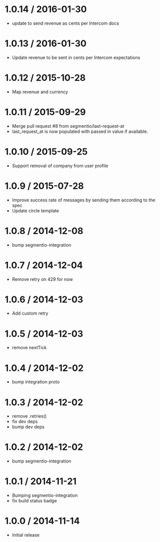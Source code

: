 
1.0.14 / 2016-01-30
===================

  * update to send revenue as cents per Intercom docs

1.0.13 / 2016-01-30
===================

  * Update revenue to be sent in cents per Intercom expectations

1.0.12 / 2015-10-28
===================

  * Map revenue and currency

1.0.11 / 2015-09-29
===================

  * Merge pull request #8 from segmentio/last-request-at
  * last_request_at is now populated with passed in value if available.

1.0.10 / 2015-09-25
===================

  * Support removal of company from user profile

1.0.9 / 2015-07-28
==================

  * Improve success rate of messages by sending them according to the spec
  * Update circle template

1.0.8 / 2014-12-08
==================

 * bump segmentio-integration

1.0.7 / 2014-12-04
==================

 * Remove retry on 429 for now

1.0.6 / 2014-12-03
==================

 * Add custom retry

1.0.5 / 2014-12-03
==================

  * remove nextTick

1.0.4 / 2014-12-02
==================

 * bump integration proto

1.0.3 / 2014-12-02
==================

 * remove .retries()
 * fix dev deps
 * bump dev deps

1.0.2 / 2014-12-02
==================

 * bump segmentio-integration

1.0.1 / 2014-11-21
==================

 * Bumping segmentio-integration
 * fix build status badge

1.0.0 / 2014-11-14
==================

  * Initial release
